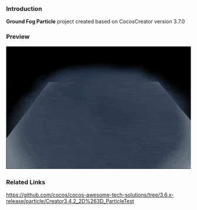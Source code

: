 ### Introduction
**Ground Fog Particle** project created based on CocosCreator version 3.7.0

### Preview
![image](../../../gif/202212/2022120501.gif)

### Related Links
https://github.com/cocos/cocos-awesome-tech-solutions/tree/3.6.x-release/particle/Creator3.4.2_2D%263D_ParticleTest